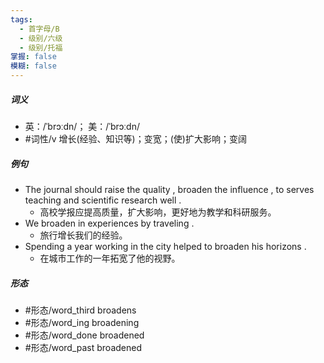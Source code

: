 ```yaml
---
tags:
  - 首字母/B
  - 级别/六级
  - 级别/托福
掌握: false
模糊: false
---
```

##### 词义
- 英：/ˈbrɔːdn/； 美：/ˈbrɔːdn/
- #词性/v  增长(经验、知识等)；变宽；(使)扩大影响；变阔
##### 例句
- The journal should raise the quality , broaden the influence , to serves teaching and scientific research well .
	- 高校学报应提高质量，扩大影响，更好地为教学和科研服务。
- We broaden in experiences by traveling .
	- 旅行增长我们的经验。
- Spending a year working in the city helped to broaden his horizons .
	- 在城市工作的一年拓宽了他的视野。
##### 形态
- #形态/word_third broadens
- #形态/word_ing broadening
- #形态/word_done broadened
- #形态/word_past broadened
